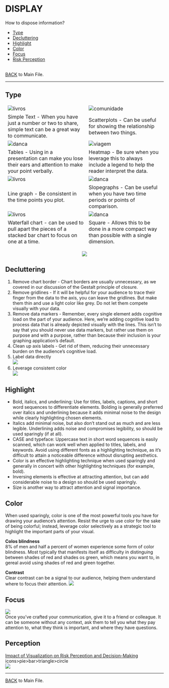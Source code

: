 
# DISPLAY

How to dispose information?

- [Type](#type)<br>
- [Decluttering](#decluttering)<br>
- [Highlight](#highlight)<br>
- [Color](#color)<br>
- [Focus](#focus)<br>
- [Risk Perception](#perception)<br><br>

[BACK](https://github.com/gabriellearruda/storytelling-with-data/blob/main/README.md) to Main File.

---
## Type

<table style="border-color: transparent;">
 <tbody style="border-color: transparent;">
  <tr style="border-color: transparent;">
   <td style="border-color: transparent;"><img align="left" alt="livros" src="images/simpletext.png" />
   <td style="border-color: transparent;"><img align="left" href="" alt="comunidade" src="images/scatter.png" />
  </tr>
  <tr style="border-color: transparent;">
   <td style="border-color: transparent;">Simple Text - When you have just a number or two to share, simple text can be a great way to communicate.
   <td style="border-color: transparent;">Scatterplots - Can be useful for showing the relationship between two
things.
  </tr>
  
  <tr style="border-color: transparent;">
   <td style="border-color: transparent;"><img align="left" href="" alt="danca" src="images/table.png" />
   <td style="border-color: transparent;"><img align="left" href="" alt="viagem" src="images/heatmap.png" />
  </tr>
  <tr style="border-color: transparent;">
   <td style="border-color: transparent;">Tables - Using in a presentation can make you lose their ears and attention to make your point verbally.
   <td style="border-color: transparent;">Heatmap - Be sure when you leverage this to always include a legend to help the reader interpret the data.
  </tr>
  
  <tr style="border-color: transparent;">
   <td style="border-color: transparent;"><img align="left" alt="livros" src="images/line.png" />
   <td style="border-color: transparent;"><img align="left" href="" alt="danca" src="images/slope.png" />
  </tr>
  <tr style="border-color: transparent;">
   <td style="border-color: transparent;">Line graph - Be consistent in the time points you plot.
   <td style="border-color: transparent;">Slopegraphs - Can be useful when you have two time periods or
points of comparison.
  </tr>
  
  <tr style="border-color: transparent;">
   <td style="border-color: transparent;"><img align="left" alt="livros" src="images/watterfall.png" />
   <td style="border-color: transparent;"><img align="left" href="" alt="danca" src="images/square.png" />
  </tr>
  <tr style="border-color: transparent;">
   <td style="border-color: transparent;">Waterfall chart - can be used to pull apart the pieces of a stacked
bar chart to focus on one at a time.
   <td style="border-color: transparent;">Square - Allows this to be done in a more compact way than
possible with a single dimension.
  </tr>
 </tbody>
</table>
<p align="center">
 <img  align="center" src="images/bar.png"><br>
</p>

## Decluttering
1. Remove chart border - Chart borders are usually unnecessary, as we covered in our discussion of the Gestalt principle of closure.<br>
2. Remove gridlines - If it will be helpful for your audience to trace their finger from the data to the axis, you can leave the gridlines. But make them thin and use a light color like grey. Do not let them compete visually with your data.<br>
3. Remove data markers - Remember, every single element adds cognitive load on the part of your audience. Here, we’re adding cognitive load to process data that is already depicted visually with the lines. This isn’t to say that you should never use data markers, but rather use them on purpose and with a purpose, rather than because their inclusion is your graphing application’s default.<br>
4. Clean up axis labels - Get rid of them, reducing their unnecessary burden on the audience’s cognitive load.<br>
5. Label data directly<br>
<img src="images/namelabel.png"><br>
6. Leverage consistent color <br>
<img src="images/graphcolor.png"><br>

## Highlight
-  Bold, italics, and underlining: Use for titles, labels, captions, and short word sequences to differentiate elements. Bolding is generally preferred over italics and underlining because it adds minimal noise to the design while clearly highlighting chosen elements.<br>
-  Italics add minimal noise, but also don’t stand out as much and are less legible. Underlining adds noise and compromises legibility, so should be used sparingly (if at all).<br>
-  CASE and typeface: Uppercase text in short word sequences is easily scanned, which can work well when applied to titles, labels, and keywords. Avoid using different fonts as a highlighting technique, as it’s difficult to attain a noticeable difference without disrupting aesthetics.<br>
-	 Color is an effective highlighting technique when used sparingly and generally in concert with other highlighting techniques (for example, bold).<br>
-	 Inversing elements is effective at attracting attention, but can add considerable noise to a design so should be used sparingly.<br>
-	 Size is another way to attract attention and signal importance.<br>

## Color
When used sparingly, color is one of the most powerful tools you have for drawing your audience’s attention. Resist the urge to use color for the sake of being colorful; instead, leverage color selectively as a strategic tool to highlight the important parts of your visual.<br>

<b>Colos blindness</b><br>
8% of men and half a percent of women experience some form of color blindness. Most typically that manifests itself as difficulty in distinguing between shades of red and shades os green, which means you want to, in gereal avoid using shades of red and green together.<br>

<b>Contrast</b><br>
Clear contrast can be a signal to our audience, helping them understand where to focus their attention. 
<img src="images/contrast.png">

## Focus
<img src="images/focus.png"><br>
Once you’ve crafted your communication, give it to a friend or colleague. It can be someone without any context, ask them to tell you what they pay attention to, what they think is important, and where they have questions.<br>

## Perception
[Impact of Visualization on Risk Perception and Decision-Making](https://arxiv.org/pdf/1910.09725.pdf)<br>
 icons>pie>bar>triangle>circle<br>
<img src="images/paper.png">


---
[BACK](https://github.com/gabriellearruda/storytelling-with-data/blob/main/README.md) to Main File.
